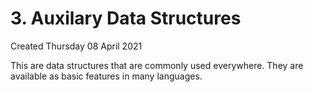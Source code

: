 # 3. Auxilary Data Structures
Created Thursday 08 April 2021

This are data structures that are commonly used everywhere. They are available as basic features in many languages.

